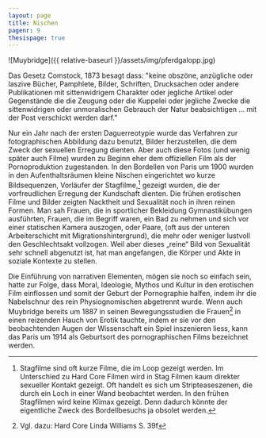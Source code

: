 ```yaml
---
layout: page
title: Nischen
pagenr: 9
thesispage: true
---
```

![Muybridge]({{ relative-baseurl }}/assets/img/pferdgalopp.jpg)

Das Gesetz Comstock, 1873 besagt dass:
"keine obszöne, anzügliche oder laszive Bücher, Pamphlete, Bilder, Schriften, Drucksachen oder andere Publikationen mit sittenwidrigem Charakter oder jegliche Artikel oder Gegenstände die die Zeugung oder die Kuppelei oder jegliche Zwecke die sittenwidrigen oder unmoralischen Gebrauch der Natur beabsichtigen ... mit der Post verschickt werden darf."

Nur ein Jahr nach der ersten Daguerreotypie wurde das Verfahren zur fotographischen Abbildung dazu benutzt, Bilder herzustellen, die dem Zweck der sexuellen Erregung dienten. Aber auch diese Fotos (und wenig später auch Filme) wurden zu Beginn eher dem offiziellen Film als der Pornoproduktion zugestanden. In den Bordellen von Paris um 1900 wurden in den Aufenthaltsräumen kleine Nischen eingerichtet wo kurze Bildsequenzen, Vorläufer der Stagfilme,[^4] gezeigt wurden, die der vorfreudlichen Erregung der Kundschaft dienten. Die frühen erotischen Filme und Bilder zeigten Nacktheit und Sexualität noch in ihren reinen Formen. Man sah Frauen, die in sportlicher Bekleidung Gymnastikübungen ausführten, Frauen, die im Begriff waren, ein Bad zu nehmen und sich vor einer statischen Kamera auszogen, oder Paare, (oft aus der unteren Arbeiterschicht mit Migrationshintergrund), die mehr oder weniger lustvoll den Geschlechtsakt vollzogen. Weil aber dieses „reine“ Bild von Sexualität sehr schnell abgenutzt ist, hat man angefangen, die Körper und Akte in soziale Kontexte zu stellen.

Die Einführung von narrativen Elementen, mögen sie noch so einfach sein, hatte zur Folge, dass Moral, Ideologie, Mythos und Kultur in den erotischen Film einflossen und somit der Geburt der Pornographie halfen, indem ihr die Nabelschnur des rein Physiognomischen abgetrennt wurde. Wenn auch Muybridge bereits um 1887 in seinen Bewegungsstudien die Frauen[^5] in einen reizenden Hauch von Erotik tauchte, indem er sie vor den beobachtenden Augen der Wissenschaft ein Spiel inszenieren liess, kann das Paris um 1914 als Geburtsort des pornographischen Films bezeichnet werden.

[^4]:
    Stagfilme sind oft kurze Filme, die im Loop gezeigt werden. Im Unterschied zu 		Hard Core Filmen wird in Stag Filmen kaum direkter sexueller Kontakt gezeigt. Oft 	handelt es sich um Stripteaseszenen, die durch ein Loch in einer Wand beobachtet werden. In den frühen Stagfilmen wird keine Klimax gezeigt. Denn dadurch könnte der eigentliche Zweck des Bordellbesuchs ja obsolet werden.

[^5]:
    Vgl. dazu: Hard Core Linda Williams S. 39f

